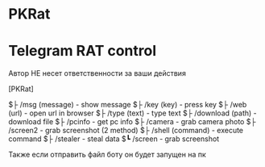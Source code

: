 # PKRat
# Telegram RAT control

Автор НЕ несет ответственности за ваши действия

[PKRat]

$├ /msg (message) - show message
$├ /key (key) - press key
$├ /web (url) - open url in browser
$├ /type (text) - type text
$├ /download (path) - download file
$├ /pcinfo - get pc info
$├ /camera - grab camera photo
$├ /screen2 - grab screenshot (2 method)
$├ /shell (command) - execute command
$├ /stealer - steal data
$┗ /screen - grab screenshot

Также если отправить файл боту он будет запущен на пк
